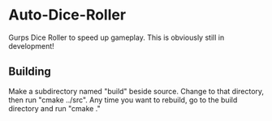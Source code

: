 # Auto-Dice-Roller

Gurps Dice Roller to speed up gameplay. This is obviously still in
development!

## Building

Make a subdirectory named "build" beside source. Change to that
directory, then run "cmake ../src". Any time you want to rebuild, go
to the build directory and run "cmake ."